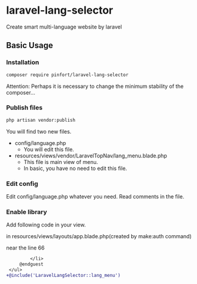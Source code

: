 # laravel-lang-selector
Create smart multi-language website by laravel

## Basic Usage

### Installation

```bash
composer require pinfort/laravel-lang-selector
```
Attention: Perhaps it is necessary to change the minimum stability of the composer...

### Publish files

```bash
php artisan vendor:publish
```
You will find two new files.
- config/language.php
    - You will edit this file.
- resources/views/vendor/LaravelTopNav/lang_menu.blade.php
    - This file is main view of menu.
    - In basic, you have no need to edit this file.

### Edit config

Edit config/language.php whatever you need.
Read comments in the file.

### Enable library

Add following code in your view.

in resources/views/layouts/app.blade.php(created by make:auth command)

near the line 66
```diff
         </li>
     @endguest
 </ul>
+@include('LaravelLangSelector::lang_menu')
```
